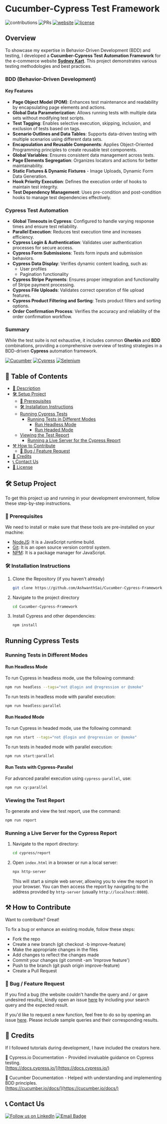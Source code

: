 # Cucumber-Cypress Test Framework

![contributions](https://img.shields.io/badge/all_contributors-1-orange.svg)
![PRs](https://img.shields.io/badge/PRs-welcome-ff69b4.svg?style=shields)
[![website](https://img.shields.io/website-up-down-green-red/http/shields.io.svg)](https://ec2-51-21-44-213.eu-north-1.compute.amazonaws.com/sydneyflix/)
[![license](https://img.shields.io/badge/license-MIT-blue.svg)](LICENSE)


## Overview
To showcase my expertise in Behavior-Driven Development (BDD) and testing, I developed a **Cucumber-Cypress Test Automation Framework** for the e-commerce website **[Sydney Kart](https://portfoliosai.link/sydneykart/)**. This project demonstrates various testing methodologies and best practices.

### BDD (Behavior-Driven Development)
#### Key Features
- **Page Object Model (POM)**: Enhances test maintenance and readability by encapsulating page elements and actions.
- **Global Data Parameterization**: Allows running tests with multiple data sets without modifying test scripts.
- **Test Tagging**: Enables selective execution, skipping, inclusion, and exclusion of tests based on tags.
- **Scenario Outlines and Data Tables**: Supports data-driven testing with multiple scenarios using different data sets.
- **Encapsulation and Reusable Components**: Applies Object-Oriented Programming principles to create reusable test components.
- **Global Variables**: Ensures consistent data management across tests.
- **Page Elements Segregation**: Organizes locators and actions for better maintainability.
- **Static Fixtures & Dynamic Fixtures** - Image Uploads, Dynamic Form Data Generation.
- **Hook Priority Execution**: Defines the execution order of hooks to maintain test integrity.
- **Test Dependency Management**: Uses pre-condition and post-condition hooks to manage test dependencies effectively.


### Cypress Test Automation
- **Global Timeouts in Cypress**: Configured to handle varying response times and ensure test reliability.
- **Parallel Execution**: Reduces test execution time and increases efficiency.
- **Cypress Login & Authentication**: Validates user authentication processes for secure access.
- **Cypress Form Submissions**: Tests form inputs and submission behaviors.
- **Cypress Data Display**: Verifies dynamic content loading, such as:
  - User profiles
  - Pagination functionality
- **Cypress Stripe Payments**: Ensures proper integration and functionality of Stripe payment processing.
- **Cypress File Uploads**: Validates correct operation of file upload features.
- **Cypress Product Filtering and Sorting**: Tests product filters and sorting options.
- **Order Confirmation Process**: Verifies the accuracy and reliability of the order confirmation workflow.

### Summary
While the test suite is not exhaustive, it includes common **Gherkin** and **BDD** combinations, providing a comprehensive overview of testing strategies in a BDD-driven **Cypress** automation framework.

[![Cucumber](https://img.shields.io/badge/Cucumber-Green?style=flat&logo=cucumber)](https://cucumber.io/)
[![Cypress](https://img.shields.io/badge/Cypress-17202C?style=flat&logo=cypress&logoColor=white)](https://www.cypress.io/)
[![Selenium](https://img.shields.io/badge/Selenium-43B02A?style=flat&logo=selenium&logoColor=white)](https://www.selenium.dev/)



## 📖 Table of Contents

- [📝 Description](#description)
- [🛠️ Setup Project](#setup-project)
  - [🍴 Prerequisites](#prerequisites)
  - [🛠️ Installation Instructions](#installation-instructions)
  - [Running Cypress Tests](#running-cypress-tests)
    - [Running Tests in Different Modes](#running-tests-in-different-modes)
      - [Run Headless Mode](#run-headless-mode)
      - [Run Headed Mode](#run-headed-mode)
  - [Viewing the Test Report](#viewing-the-test-report)
    - [Running a Live Server for the Cypress Report](#running-a-live-server-for-the-cypress-report)
- [⚒️ How to Contribute](#how-to-contribute)
  - [📩 Bug / Feature Request](#bug--feature-request)
- [📜 Credits](#credits)
- [📞 Contact Us](#contact-us)
- [📜 License](#license)


## 🛠️ Setup Project

To get this project up and running in your development environment, follow these step-by-step instructions.

### 🍴 Prerequisites

We need to install or make sure that these tools are pre-installed on your machine:

- [NodeJS](https://nodejs.org/en/download/): It is a JavaScript runtime build.
- [Git](https://git-scm.com/downloads): It is an open source version control system.
- [NPM](https://docs.npmjs.com/getting-started/installing-node): It is a package manager for JavaScript.

### 🛠️ Installation Instructions

1.  Clone the Repository (if you haven't already)
    ```bash
    git clone https://github.com/AshwanthSai/Cucumber-Cypress-Framework.git
    ```

2.  Navigate to the project directory

    ```bash
    cd Cucumber-Cypress-Framework
    ```

3.  Install Cypress and other dependencies:

    ```sh
    npm install
    ```

## Running Cypress Tests

### Running Tests in Different Modes

#### Run Headless Mode

To run Cypress in headless mode, use the following command:

```sh
npm run headless --tags="not @login and @regression or @smoke"
```

To run tests in headless mode with parallel execution:

```sh
npm run headless:parallel
```

#### Run Headed Mode

To run Cypress in headed mode, use the following command:

```sh
npm run start --tags="not @login and @regression or @smoke"
```

To run tests in headed mode with parallel execution:

```sh
npm run start:parallel
```

#### Run Tests with Cypress-Parallel

For advanced parallel execution using `cypress-parallel`, use:

```sh
npm run cy:parallel
```

### Viewing the Test Report

To generate and view the test report, use the command:

```sh
npm run report
```

### Running a Live Server for the Cypress Report

1. Navigate to the report directory:

   ```sh
   cd cypress/report
   ```

2. Open `index.html` in a browser or run a local server:

   ```sh
   npx http-server
   ```

   This will start a simple web server, allowing you to view the report in your browser. You can then access the report by navigating to the address provided by `http-server` (usually `http://localhost:8080`).



## ⚒️ How to Contribute

Want to contribute? Great!

To fix a bug or enhance an existing module, follow these steps:

- Fork the repo
- Create a new branch (git checkout -b improve-feature)
- Make the appropriate changes in the files
- Add changes to reflect the changes made
- Commit your changes (git commit -am 'Improve feature')
- Push to the branch (git push origin improve-feature)
- Create a Pull Request

### 📩 Bug / Feature Request

If you find a bug (the website couldn't handle the query and / or gave undesired results), kindly open an issue [here](https://github.com/AshwanthSai/Cucumber-Cypress-Framework/issues) by including your search query and the expected result.

If you'd like to request a new function, feel free to do so by opening an issue [here](https://github.com/AshwanthSai/Cucumber-Cypress-Framework/issues/new). Please include sample queries and their corresponding results.


## 📜 Credits

If I followed tutorials during development, I have included the creators here.


📝 Cypress.io Documentation - Provided invaluable guidance on Cypress testing.<br>
[https://docs.cypress.io/](https://docs.cypress.io/)

📝 Cucumber Documentation - Helped with understanding and implementing BDD principles.<br>
[https://cucumber.io/docs/](https://cucumber.io/docs/)


## 📞 Contact Us

[![Follow us on LinkedIn](https://img.shields.io/badge/LinkedIn-AshwanthSai-blue?style=flat&logo=linkedin&logoColor=b0c0c0&labelColor=363D44)](https://www.linkedin.com/in/a-sai/)
[![Email Badge](https://img.shields.io/badge/Gmail-Contact_Me-green?style=flat-square&logo=gmail&logoColor=FFFFFF&labelColor=3A3B3C&color=62F1CD)](mailto:ashwanth.saie@gmail.com)
